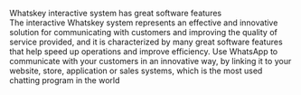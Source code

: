 Whatskey interactive system has great software features <br>
The interactive Whatskey system represents an effective and innovative solution for communicating with customers and improving the quality of service provided, and it is characterized by many great software features that help speed up operations and improve efficiency.
Use WhatsApp to communicate with your customers in an innovative way, by linking it to your website, store, application or sales systems, which is the most used chatting program in the world
